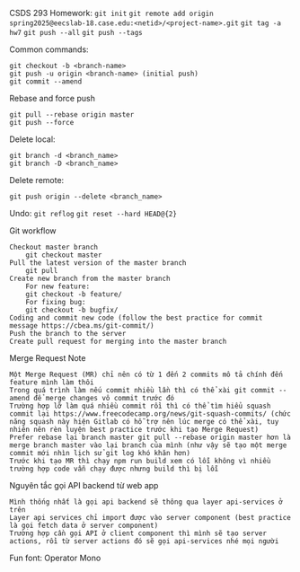 CSDS 293 Homework:
`git init`
`git remote add origin spring2025@eecslab-18.case.edu:<netid>/<project-name>.git`
`git tag -a hw7`
`git push --all`
`git push --tags`


Common commands:

    git checkout -b <branch-name>
    git push -u origin <branch-name> (initial push)
    git commit --amend
    
Rebase and force push

    git pull --rebase origin master
    git push --force

Delete local:

    git branch -d <branch_name>
    git branch -D <branch_name>

Delete remote:

    git push origin --delete <branch_name>

Undo:
    `git reflog`
    `git reset --hard HEAD@{2}`

Git workflow

    Checkout master branch
        git checkout master
    Pull the latest version of the master branch
        git pull
    Create new branch from the master branch
        For new feature:
        git checkout -b feature/
        For fixing bug:
        git checkout -b bugfix/
    Coding and commit new code (follow the best practice for commit message https://cbea.ms/git-commit/)
    Push the branch to the server
    Create pull request for merging into the master branch

Merge Request Note

    Một Merge Request (MR) chỉ nên có từ 1 đến 2 commits mô tả chính đến feature mình làm thôi
    Trong quá trình làm nếu commit nhiều lần thì có thể xài git commit --amend để merge changes vô commit trước đó
    Trường hợp lỡ làm quá nhiều commit rồi thì có thể tìm hiểu squash commit lại https://www.freecodecamp.org/news/git-squash-commits/ (chức năng squash này hiện Gitlab có hỗ trợ nên lúc merge có thể xài, tuy nhiên nên rèn luyện best practice trước khi tạo Merge Request)
    Prefer rebase lại branch master git pull --rebase origin master hơn là merge branch master vào lại branch của mình (như vậy sẽ tạo một merge commit mới nhìn lịch sử git log khó khăn hơn)
    Trước khi tạo MR thì chạy npm run build xem có lỗi không vì nhiều trường hợp code vẫn chạy được nhưng build thì bị lỗi

Nguyên tắc gọi API backend từ web app

    Mình thống nhất là gọi api backend sẽ thông qua layer api-services ở trên
    Layer api services chỉ import được vào server component (best practice là gọi fetch data ở server component)
    Trường hợp cần gọi API ở client component thì mình sẽ tạo server actions, rồi từ server actions đó sẽ gọi api-services nhé mọi người

Fun font: Operator Mono
